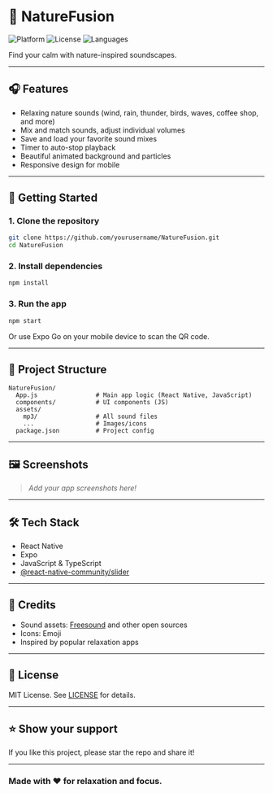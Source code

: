 # 🌿 NatureFusion

![Platform](https://img.shields.io/badge/platform-react--native-blue)
![License](https://img.shields.io/badge/license-MIT-green)
![Languages](https://img.shields.io/github/languages/top/yourusername/NatureFusion)

Find your calm with nature-inspired soundscapes.

---

## 🎧 Features

- Relaxing nature sounds (wind, rain, thunder, birds, waves, coffee shop, and more)
- Mix and match sounds, adjust individual volumes
- Save and load your favorite sound mixes
- Timer to auto-stop playback
- Beautiful animated background and particles
- Responsive design for mobile

---

## 🚀 Getting Started

### 1. Clone the repository
```sh
git clone https://github.com/yourusername/NatureFusion.git
cd NatureFusion
```

### 2. Install dependencies
```sh
npm install
```

### 3. Run the app
```sh
npm start
```
Or use Expo Go on your mobile device to scan the QR code.

---

## 📁 Project Structure

```
NatureFusion/
  App.js                # Main app logic (React Native, JavaScript)
  components/           # UI components (JS)
  assets/
    mp3/                # All sound files
    ...                 # Images/icons
  package.json          # Project config
```

---

## 🖼️ Screenshots

> _Add your app screenshots here!_

---

## 🛠️ Tech Stack

- React Native
- Expo
- JavaScript & TypeScript
- [@react-native-community/slider](https://github.com/callstack/react-native-slider)

---

## 🙏 Credits

- Sound assets: [Freesound](https://freesound.org/) and other open sources
- Icons: Emoji
- Inspired by popular relaxation apps

---

## 📄 License

MIT License. See [LICENSE](LICENSE) for details.

---

## ⭐️ Show your support

If you like this project, please star the repo and share it!

---

### Made with ❤️ for relaxation and focus. 